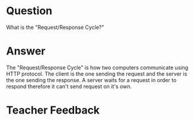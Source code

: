 # Question

What is the "Request/Response Cycle?"

# Answer

The "Request/Response Cycle" is how two computers communicate using HTTP protocol. The client is the one sending the request and the server is the one sending the response. A server waits for a request in order to respond therefore it can't send request on it's own.

# Teacher Feedback

